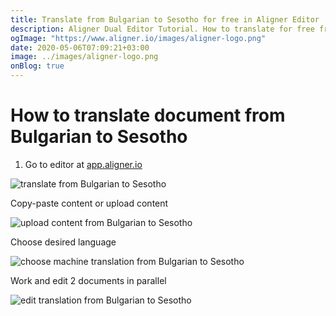 ```yaml
---
title: Translate from Bulgarian to Sesotho for free in Aligner Editor
description: Aligner Dual Editor Tutorial. How to translate for free from Bulgarian to Sesotho. Aligner is multilingual document management platform. 
ogImage: "https://www.aligner.io/images/aligner-logo.png"
date: 2020-05-06T07:09:21+03:00
image: ../images/aligner-logo.png
onBlog: true
---
```


# How to translate document from Bulgarian to Sesotho

1. Go to editor at [app.aligner.io](https://app.aligner.io "Aligner App web page")

![translate from Bulgarian to Sesotho](../aligner-blank-editor.png "translate from Bulgarian to Sesotho")

Copy-paste content or upload content

![upload content from Bulgarian to Sesotho](../aligner-uploaded-document.png "upload content from Bulgarian to Sesotho")

Choose desired language

![choose machine translation from Bulgarian to Sesotho](../aligner-language-dropdown.png "choose machine translation from Bulgarian to Sesotho")

Work and edit 2 documents in parallel

![edit translation from Bulgarian to Sesotho](../aligner-double-sitded-editor.png "edit translation from Bulgarian to Sesotho")

